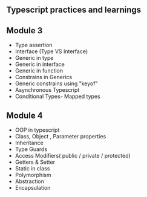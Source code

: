 ## Typescript practices and learnings

## Module 3

- Type assertion
- Interface (Type VS Interface)
- Generic in type
- Generic in interface
- Generic in function
- Constrains in Generics
- Generic constrains using "keyof"
- Asynchronous Typescript
- Conditional Types- Mapped types

## Module 4

- OOP in typescript
- Class, Object , Parameter properties
- Inheritance
- Type Guards
- Access Modifiers( public / private / protected)
- Getters & Setter
- Static in class
- Polymorphism
- Abstraction
- Encapsulation


